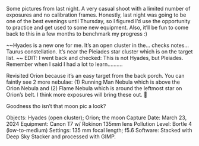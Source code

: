 Some pictures from last night. A very casual shoot with a limited number of exposures and no calibration frames. Honestly, last night was going to be one of the best evenings until Thursday, so I figured I’d use the opportunity to practice and get used to some new equipment. Also, it’ll be fun to come back to this in a few months to benchmark my progress :)

~~Hyades is a new one for me. It’s an open cluster in the… checks notes… Taurus constellation. It’s near the Pleiades star cluster which is on the target list. ~~
EDIT: I went back and checked: This is not Hyades, but Pleiades. Remember when I said I had a lot to learn..........

Revisited Orion because it’s an easy target from the back porch. You can faintly see 2 more nebulae: (1) Running Man Nebula which is above the Orion Nebula and (2) Flame Nebula which is around the leftmost star on Orion’s belt. I think more exposures will bring these out. 🤩

Goodness tho isn’t that moon pic a look?

Objects: Hyades (open cluster); Orion; the moon
Capture Date: March 23, 2024
Equipment: Canon T7 w/ Rokinon 135mm lens
Pollution Level: Bortle 4 (low-to-medium)
Settings: 135 mm focal length; f5.6
Software: Stacked with Deep Sky Stacker and processed with GIMP.
